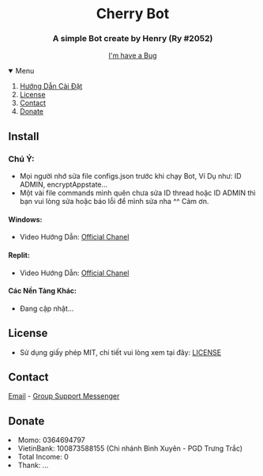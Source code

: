 <h1 align="center">Cherry Bot</h1>
<h3 align="center">A simple Bot create by Henry (Ry #2052)</h3>

<p align="center">
    <a href="https://github.com/hoahenry/Cherry/issues">I'm have a Bug</a>
    </p>
</p>

<details open="open">
    <summary>Menu</summary>
    <ol>
        <li><a href="#Install">Hướng Dẫn Cài Đặt</a></li>
        <li><a href="#License">License</a></li>
        <li><a href="#Contact">Contact</a></li>
        <li><a href="#Donate">Donate</a></li>
    </ol>
</details>

<!-- Install -->
## Install

### Chú Ý:
- Mọi người nhớ sửa file configs.json trước khi chạy Bot, Ví Dụ như: ID ADMIN, encryptAppstate...
- Một vài file commands mình quên chưa sửa ID thread hoặc ID ADMIN thì bạn vui lòng sửa hoặc báo lỗi để mình sửa nha ^^ Cảm ơn.
#### Windows:
- Video Hướng Dẫn: [Official Chanel](https://youtu.be/4OzPMrN-qC4)
#### Replit: 
- Video Hướng Dẫn: [Official Chanel](https://www.youtube.com/watch?v=BjTJPEk2Mq0)
#### Các Nền Tảng Khác:
- Đang cập nhật...

<!-- License -->
## License

- Sử dụng giấy phép MIT, chi tiết vui lòng xem tại đây: [LICENSE](https://github.com/hoahenry/Cherry/blob/main/license)

<!-- Contact -->
## Contact

<a href="mailto:hotro.cherry@gmail.com">Email</a> - <a href="https://m.me/j/AbbQMwUPesGscPA4/">Group Support Messenger</a>

<!-- Donate -->
## Donate

<li>Momo: 0364694797</li>
<li>VietinBank: 100873588155 (Chi nhánh Bình Xuyên - PGD Trưng Trắc)</li>
<li>Total Income: 0</li>
<li>Thank: ...</li>
